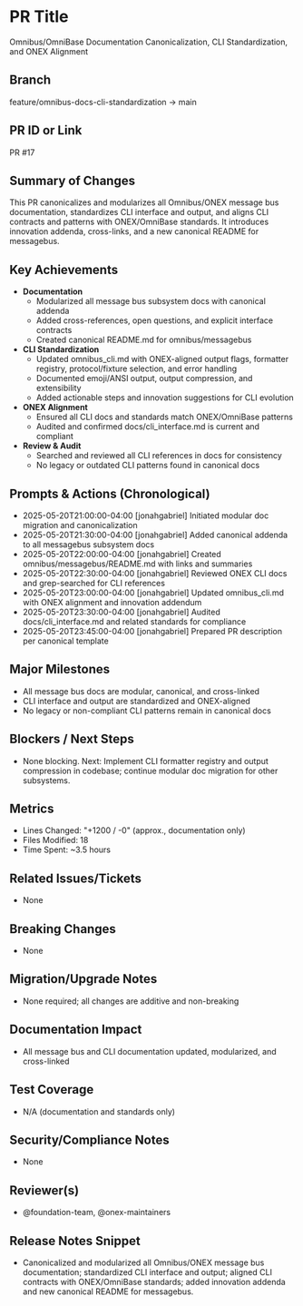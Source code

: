 <!-- === OmniNode:Metadata ===
metadata_version: 0.1.0
protocol_version: 0.1.0
owner: OmniNode Team
copyright: OmniNode Team
schema_version: 0.1.0
name: pr_description_2025_05_20_pr17.md
version: 1.0.0
uuid: 84675e32-3eaf-450e-8012-bbedff7c478e
author: OmniNode Team
created_at: '2025-05-28T12:40:26.080795'
last_modified_at: '1970-01-01T00:00:00Z'
description: Stamped by MarkdownHandler
state_contract: state_contract://default
lifecycle: active
hash: '0000000000000000000000000000000000000000000000000000000000000000'
entrypoint: markdown://pr_description_2025_05_20_pr17
namespace: markdown://pr_description_2025_05_20_pr17
meta_type: tool

<!-- === /OmniNode:Metadata === -->
# PR Title
Omnibus/OmniBase Documentation Canonicalization, CLI Standardization, and ONEX Alignment

## Branch
feature/omnibus-docs-cli-standardization → main

## PR ID or Link
PR #17

## Summary of Changes
This PR canonicalizes and modularizes all Omnibus/ONEX message bus documentation, standardizes CLI interface and output, and aligns CLI contracts and patterns with ONEX/OmniBase standards. It introduces innovation addenda, cross-links, and a new canonical README for messagebus.

## Key Achievements
- **Documentation**
  - Modularized all message bus subsystem docs with canonical addenda
  - Added cross-references, open questions, and explicit interface contracts
  - Created canonical README.md for omnibus/messagebus
- **CLI Standardization**
  - Updated omnibus_cli.md with ONEX-aligned output flags, formatter registry, protocol/fixture selection, and error handling
  - Documented emoji/ANSI output, output compression, and extensibility
  - Added actionable steps and innovation suggestions for CLI evolution
- **ONEX Alignment**
  - Ensured all CLI docs and standards match ONEX/OmniBase patterns
  - Audited and confirmed docs/cli_interface.md is current and compliant
- **Review & Audit**
  - Searched and reviewed all CLI references in docs for consistency
  - No legacy or outdated CLI patterns found in canonical docs

## Prompts & Actions (Chronological)
- 2025-05-20T21:00:00-04:00 [jonahgabriel] Initiated modular doc migration and canonicalization
- 2025-05-20T21:30:00-04:00 [jonahgabriel] Added canonical addenda to all messagebus subsystem docs
- 2025-05-20T22:00:00-04:00 [jonahgabriel] Created omnibus/messagebus/README.md with links and summaries
- 2025-05-20T22:30:00-04:00 [jonahgabriel] Reviewed ONEX CLI docs and grep-searched for CLI references
- 2025-05-20T23:00:00-04:00 [jonahgabriel] Updated omnibus_cli.md with ONEX alignment and innovation addendum
- 2025-05-20T23:30:00-04:00 [jonahgabriel] Audited docs/cli_interface.md and related standards for compliance
- 2025-05-20T23:45:00-04:00 [jonahgabriel] Prepared PR description per canonical template

## Major Milestones
- All message bus docs are modular, canonical, and cross-linked
- CLI interface and output are standardized and ONEX-aligned
- No legacy or non-compliant CLI patterns remain in canonical docs

## Blockers / Next Steps
- None blocking. Next: Implement CLI formatter registry and output compression in codebase; continue modular doc migration for other subsystems.

## Metrics
- Lines Changed: "+1200 / -0" (approx., documentation only)
- Files Modified: 18
- Time Spent: ~3.5 hours

## Related Issues/Tickets
- None

## Breaking Changes
- None

## Migration/Upgrade Notes
- None required; all changes are additive and non-breaking

## Documentation Impact
- All message bus and CLI documentation updated, modularized, and cross-linked

## Test Coverage
- N/A (documentation and standards only)

## Security/Compliance Notes
- None

## Reviewer(s)
- @foundation-team, @onex-maintainers

## Release Notes Snippet
- Canonicalized and modularized all Omnibus/ONEX message bus documentation; standardized CLI interface and output; aligned CLI contracts with ONEX/OmniBase standards; added innovation addenda and new canonical README for messagebus.
